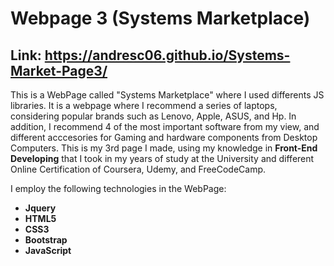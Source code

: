 # Webpage 3 (Systems Marketplace)

## Link: https://andresc06.github.io/Systems-Market-Page3/

This is a WebPage called "Systems Marketplace" where I used differents JS libraries. It is a webpage where I recommend a series of laptops, considering popular brands such as Lenovo, Apple, ASUS, and Hp. In addition, I recommend 4 of the most important software from my view, and different acccesories for Gaming and hardware components from Desktop Computers. This is my 3rd page I made, using my knowledge in **Front-End Developing** that I took in my years of study at the University and different Online Certification of Coursera, Udemy, and FreeCodeCamp.

I employ the following technologies in the WebPage:

* **Jquery**
* **HTML5**
* **CSS3**
* **Bootstrap**
* **JavaScript**
